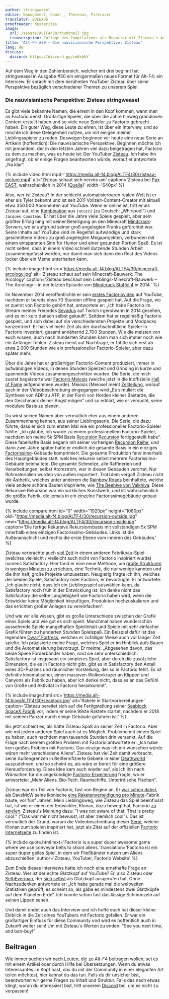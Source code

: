 ```yaml
---
author: stringweasel
editor: Nanogamer7, Conor_, Therenas, Firerazer
translator: EDLEXUS
proofreader: dexteritas
image:
  url: /assets/ALTF4/30/thumbnail.jpg
  transcription: Collage des Compilatrons als Reporter mit Zisteau´s Avatar im Hintergrund
title: "Alt-F4 #30 – Die nauvisianische Perspektive: Zisteau"
lang: de
discuss:
  discord: https://discord.gg/ceKebbY
---
```


Auf dem Weg in den Zahlenbereich, welcher mit drei beginnt hat stringweasel in Ausgabe #30 ein einigermaßen neues Format für Alt-F4: ein Interview. Er sprach mit dem berühmten YouTuber Zisteau über seine Perspektive bezüglich verschiedener Themen zu unserem Spiel.

### Die nauvisianische Perspektive: Zisteau <author>stringweasel</author>

Es gibt viele bekannte Namen, die einem in den Kopf kommen, wenn man an Factorio denkt. Großartige Spieler, die über die Jahre hinweg grandiosen Content erstellt haben und so viele neue Spieler zu Factorio gebracht haben. Ein guter Weg, diese Leute zu ehren, ist über ein Interview, und so möchte ich diese Gelegenheit nutzen, um mit einigen meiner Lieblingsspieler zu reden. Deswegen beginnen wir heute eine neue Serie an Artikeln (hoffentlich): Die nauvisianische Perspektive. Beginnen möchte ich mit jemandem, der in den letzten Jahren viel dazu beigetragen hat, Factorio zu dem zu machen, was es heute ist: Der YouTuber [Zisteau](https://www.youtube.com/user/Zisteau). Ich habe ihn angefragt, ob er einige Fragen beantworten würde, worauf er antwortete „Na klar“.

{% include video.html mp4='https://media.alt-f4.blog/ALTF4/30/zisteau-picture.mp4' alt='Zisteau schaut sich nervös um' caption='Zisteau bei <a href="http://mindcrack.altervista.org/wiki/Penny_Arcade_Expo#Attendees_4">Pax EAST</a>, wahrscheinlich in 2014 (<a href="https://gfycat.com/lastmaturedoctorfish-nervous">Quelle</a>)' width='640px' %}

Also, wer ist Zisteau? In der schlecht automatisierbaren realen Welt ist er eher als Tyler bekannt und ist seit 2011 Vollzeit-Content-Creator mit aktuell etwa 350.000 Abonnenten auf YouTube. Wenn er online ist, tritt er als Zisteau auf, eine [Kombination](http://mindcrack.altervista.org/wiki/Zisteau) aus `jacuzzi` (zu Deutsch: „Whirlpool“) und `Jacques Cousteau`. Er hat über die Jahre viele Spiele gespielt, aber sein größter Erfolg hing mit seiner Beteiligung an den Minecraft [Mindcrack](http://mindcrack.altervista.org/wiki/Mindcrack)-Servern, wo er aufgrund seiner groß angelegten Pranks gefürchtet war. Seine Inhalte auf YouTube sind im Regelfall aufwändige und stark geschnittene Videos zu groß angelegten Megaprojekten, verbunden mit einem entspannten Sinn für Humor und einer gesunden Portion Spaß. Es ist nicht selten, dass in einem Video schnell dutzende Stunden Arbeit zusammengefasst werden, nur damit man sich dann den Rest des Videos locker über ein Meme unterhalten kann.

{% include image.html src='https://media.alt-f4.blog/ALTF4/30/minecraft-arcology.jpg' alt='Zisteau schaut auf sein Minecraft-Bauwerk: The Arcology' caption='Zisteau beschaut sein Lieblings-Minecraft-Bauwerk – The Arcology – in der letzten Episode von <a href="https://youtu.be/ZspHTWWFtRQ">Mindcrack Staffel 4</a> in 2014.' %}

Im November 2014 veröffentlichte er sein [erstes Factoriovideo](https://youtu.be/aGnifxzUVcg) auf YouTube, nachdem er bereits etwa 70 Stunden offline gespielt hat. Auf die Frage, wo er zuerst von Factorio gehört hat, antwortete er: „Ich habe Factorio im Stream meines Freundes [Sevadus](http://www.twitch.tv/sevadus) auf Twitch irgendwann in 2014 gesehen, und es mir kurz danach selbst gekauft“. Seitdem hat er regelmäßig Factorio gespielt, und sich dabei auf die verschiedensten Projekte und Modpacks konzentriert. Er hat viel mehr Zeit als der durchschnittliche Spieler in Factorio investiert, gesamt annähernd 2.700 Stunden. Wie die meisten von euch wissen, auch nach hunderten Stunden kann man sich immer noch wie ein Anfänger fühlen. Zisteau meint auf Nachfrage, er fühlte sich erst ab etwa 2.000 Stunden wie ein professioneller Factorio-Spieler, aber dazu später mehr.

Über die Jahre hat er großartigen Factorio-Content produziert, immer in aufwändigen Videos, in denen Stunden Spielzeit und Grinding in kurze und spannende Videos zusammengeschnitten wurden. Die Serie, die mich zuerst begeisterte war [Factorio Meiosis](https://www.youtube.com/playlist?list=PLVPJ1jbg0CaFzYF6jJyUIJYXYpCE4UIr3) (welche jetzt in die inoffizielle [Hall of Fame](https://mods.factorio.com/mod/HallOfFame) aufgenommen wurde). Meiosis (Meiose) meint [Zellteilung](https://de.wikipedia.org/wiki/Meiose), worauf auch in der Videobeschreibung eingegangen wird „Es simuliert die Synthese von ADP zu ATP, in der Form von Horden kleiner Bastarde, die den Geschmack deiner Angst mögen“ und so erklärt, wie er versucht, seine modulare Basis zu planen.

Du wirst seinen Namen aber vermutlich eher aus einem anderen Zusammenhang kennen, aus seiner Lieblingsserie. Die Serie, die dazu führte, dass er sich zum ersten Mal wie ein professioneller Factorio-Spieler fühlte: „Ich glaube, ich wurde zu einem professionellem Factorio-Spieler, nachdem ich meine 5k SPM Basis [Recursion Recursion](https://www.youtube.com/playlist?list=PLVPJ1jbg0CaEmsyyTMXc6k9UAvJEHMITh) fertiggestellt habe“. Diese fabelhafte Basis begann mit seiner vorherigen [Recursion Reihe](https://www.youtube.com/playlist?list=PLVPJ1jbg0CaFcabUTWbxjYppVK9c4FA8a), und dann zwei Jahre später hatte er endlich die gesamte Basis in ein einziges [Factorissimo](https://mods.factorio.com/mod/Factorissimo2)-Gebäude komprimiert. Die gesamte Produktion fand innerhalb des Hauptgebäudes statt, welches rekursiv selbst mehrere Factorissimo-Gebäude beinhaltete. Die gesamte Schmelze, alle Raffinerien und Verarbeitungen, selbst Atomstrom, war in diesen Gebäuden verortet. Nur Rohmaterialien wurden von außen importiert. Trotzdem vergaß Zisteau nicht die Ästhetik, welches unter anderem die [Rainbow Roads](https://youtu.be/-WhDtg-6_b4?t=96) beinhaltete, welche viele andere schöne Bauten inspirierte, wie [The Beehive von Valkhiya](https://youtu.be/hWOZiN1kaAc). Diese Rekursive Rekursion war ein wirkliches Kunstwerk, und ist wahrscheinlich die größte Fabrik, die jemals in ein einzelne Factorissimogebäude gebaut wurde.

{% include compare.html id="0" width="1920px" height="1080px" old="https://media.alt-f4.blog/ALTF4/30/recursion-outside.jpg" new="https://media.alt-f4.blog/ALTF4/30/recursion-inside.jpg" caption='Die fertige Rekursive Rekursionsbasis mit vollständigen 5k SPM innerhalb eines einzigen Factorissimo-Gebäudes. Links ist die Außenanschicht und rechts die erste Ebene vom inneren des Gebäudes.' %}

Zisteau verbrachte auch [viel Zeit](https://www.youtube.com/playlist?list=PLVPJ1jbg0CaE8bz7-qtoLfRcG7QlUwT-L) in einem anderen Fabrikbau-Spiel (welches vielleicht / vielleicht auch nicht von Factorio inspiriert wurde) namens Satisfactory. Hier fand er eine neue Methode, um [große Strukturen in wenigen Minuten zu errichten](https://youtu.be/T6F0IQqNQmU), eine Technik, die nur wenige kannten und die ihm half, große Projekte umzusetzen. Neugierig fragte ich ihn, welches der beiden Spiele, Satisfactory oder Factorio, er bevorzugte. Er antwortete: „Ich glaube nicht, dass ich ein Lieblingsspiel auswählen kann, da Satisfactory noch früh in der Entwicklung ist. Ich denke nicht das Satisfactory die selbe Langlebigkeit wie Factorio haben wird, wenn die Entwickler keine Möglichkeit hinzufügen, Produktion hochzuskalieren und das errichten großer Anlagen zu vereinfachen“.

Und wie wir alle wissen, gibt es große Unterschiede zwischen der Grafik eines Spiels und wie gut es sich spielt. Manchmal haben wunderschön aussehende Spiele mangelhaften Spielinhalt und Spiele mit sehr einfacher Grafik führen zu hunderten Stunden Spielspaß. Ein Beispiel dafür ist das legendäre [Dwarf Fortress](http://www.bay12games.com/dwarves/), welches er zufälliger Weise auch vor langer Zeit spielte. Ich präzisierte meine Frage, welches Spiel er im Hinblick aufs Bauen und die Automatisierung bevorzugt. Er meinte: „Abgesehen davon, das beide Spiele Förderbänder haben, sind sie sehr unterschiedlich. Satisfactory ist insgesamt ein simpleres Spiel, aber durch die zusätzliche Dimension, die es in Factorio nicht gibt, gibt es in Satisfactory den Anteil eines 3D-Puzzels und räumlicher Vorstellung, der so in Factorio fehlt. Es ist definitiv kinematischer, einen massiven Wolkenkrazer an Klippen und Canyons als Fabrik zu haben, aber ich denke nicht, dass es an das Gefühl von Größe und Aktivität in Factorio herankommt“.

{% include image.html src='https://media.alt-f4.blog/ALTF4/30/seablock.jpg' alt='Rakete in Startvorbereitungen' caption='Zisteau bereitet sich auf die Fertigstellung seiner <a href="https://www.youtube.com/playlist?list=PLVPJ1jbg0CaGW9Z7ZmBkaD4gvVjnkyXQA">Seablock SpaceX Fabrik</a> vor, indem er seine 99ste Raktete startet, nachdem er 2018 mit seinem Panzer durch einige Gebäude gefahren ist.' %}

Bis jetzt scheint es, als hätte Zisteau Spaß an seiner Zeit in Factorio. Aber wie mit jedem anderen Spiel auch ist es Möglich, Probleme mit einem Spiel zu haben, auch nachdem man tausende Stunden drin versenkt. Auf die Frage nach seinem größten Problem mit Factorio antwortete er: „Ich habe kein großes Problem mit Factorio. Das einzige was ich mir wünschen würde wären mehr verschiedene Aliens“. Zisteau hat viel Zeit damit verbracht, seine Außengrenzen in Beißerinfizierte Gebiete in einer [Deathworld](https://youtu.be/Z2C1pOMY5og?t=96) auszudehnen, und so scheint es, als wäre er bereit für eine größere Herausforderung. Diese Idee kam auch wieder auf, als ich ihn nach Wünschen für die angekündigte [Factorio-Erweiterung](https://factorio.com/blog/post/fff-365) fragte, wo er antwortete: „Mehr Aliens. Bio-Tech. Raumschiffe. Unterirdische Flächen“.

Zisteau war ein Teil von Factorio, fast von Beginn an. Er [war schon dabei](https://www.reddit.com/r/factorio/comments/3biwcf/one_minute_rocket_defense/csmk0he?utm_source=share&utm_medium=web2x&context=3), als DaveMcW seine ikonische [eine Raketenverteidigung pro Minute](https://alt-f4.blog/ALTF4-13/)-Fabrik baute, vor fünf Jahren. Mein Lieblingsweg, wie Zisteau das Spiel beeinflusst hat, ist wie er einen der Entwickler, Klonan, dazu bewegt hat, Factorio [zu spielen](https://factorio.com/blog/post/fff-300). Zisteau`s Meinung dazu: "I was not aware of that. That is pretty cool." ("Das war mir nicht bewusst, ist aber ziemlich cool"). Das ist vermutlich der Grund, warum die Videobeschreibung dieser [Serie](https://youtu.be/aGnifxzUVcg), welche Klonan zum spielen inspiriert hat, jetzt als Zitat auf der offiziellen [Factorio Internetseite](https://www.factorio.com/) zu finden ist.

{% include quote.html text='Factorio is a super duper awesome game where we use conveyor belts to shoot aliens.' translation='Factorio ist ein super duper geiles Spiel, in dem wir Fließbänder nutzen um Aliens abzuschießen' author='Zisteau, YouTuber, Factorio Website' %}

Zum Ende dieses Interviews hatte ich noch eine ernsthafte Frage an Zisteau. Wer ist der echte Glatzkopf auf YouTube? Er, also Zisteau oder [SethEverman](https://youtu.be/xCY9B8POq3A), der [sich selbst](https://www.youtube.com/watch?v=DyDfgMOUjCI&lc=Ugyb0OkJoZemhn5BD194AaABAg&ab_channel=BillieEilishVEVO) als Glatzkopf ausgerufen hat. Ohne Nachzudenken antwortete er: „Ich habe gerade mal die weltweiten Statistiken geprüft, es scheint so, als gäbe es mindestens zwei Glatzköpfe auf dem Planeten Erde“. Ich konnte schon fast das lässige Schmunzeln auf seinen Lippen sehen.

Und damit endet auch das Interview und ich hoffe euch hat dieser kleine Einblick in die Zeit eines YouTubers mit Factorio gefallen. Er war ein großartiger Einfluss für diese Community und wird es hoffentlich auch in Zukunft weiter sein! Um mit Zisteau´s Worten zu enden: "See you next time, and bah-buy!"

## Beitragen

Wie immer suchen wir nach Leuten, die zu Alt-F4 beitragen wollen, sei es mit einem Artikel oder durch Hilfe bei Übersetzungen. Wenn du etwas Interessantes im Kopf hast, das du mit der Community in einer eleganten Art teilen möchtest, hier kannst du das tun. Falls du dir unsicher bist, beantworten wir gerne Fragen zu Inhalt und Struktur. Falls das nach  etwas klingt, woran du interessiert bist, tritt unserem [Discord](https://discord.gg/nxnCFkb) bei, um es nicht zu verpassen!
